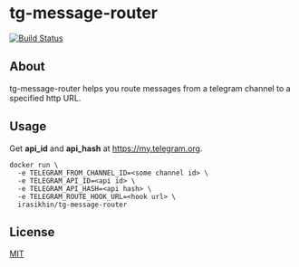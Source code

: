 # tg-message-router

[![Build Status](https://cloud.drone.io/api/badges/irasikhin/tg-message-router/status.svg)](https://cloud.drone.io/irasikhin/tg-message-router)

## About

tg-message-router helps you route messages from a telegram channel to a specified http URL.

## Usage

Get **api_id** and **api_hash** at https://my.telegram.org.

```shell
docker run \ 
  -e TELEGRAM_FROM_CHANNEL_ID=<some channel id> \
  -e TELEGRAM_API_ID=<api id> \
  -e TELEGRAM_API_HASH=<api hash> \
  -e TELEGRAM_ROUTE_HOOK_URL=<hook url> \
  irasikhin/tg-message-router
```

## License

[MIT](LICENSE)